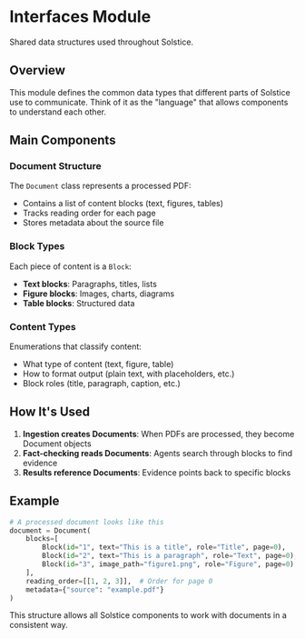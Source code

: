 # Interfaces Module

Shared data structures used throughout Solstice.

## Overview

This module defines the common data types that different parts of Solstice use to communicate. Think of it as the "language" that allows components to understand each other.

## Main Components

### Document Structure
The `Document` class represents a processed PDF:
- Contains a list of content blocks (text, figures, tables)
- Tracks reading order for each page
- Stores metadata about the source file

### Block Types
Each piece of content is a `Block`:
- **Text blocks**: Paragraphs, titles, lists
- **Figure blocks**: Images, charts, diagrams
- **Table blocks**: Structured data

### Content Types
Enumerations that classify content:
- What type of content (text, figure, table)
- How to format output (plain text, with placeholders, etc.)
- Block roles (title, paragraph, caption, etc.)

## How It's Used

1. **Ingestion creates Documents**: When PDFs are processed, they become Document objects
2. **Fact-checking reads Documents**: Agents search through blocks to find evidence
3. **Results reference Documents**: Evidence points back to specific blocks

## Example

```python
# A processed document looks like this
document = Document(
    blocks=[
        Block(id="1", text="This is a title", role="Title", page=0),
        Block(id="2", text="This is a paragraph", role="Text", page=0),
        Block(id="3", image_path="figure1.png", role="Figure", page=0)
    ],
    reading_order=[[1, 2, 3]],  # Order for page 0
    metadata={"source": "example.pdf"}
)
```

This structure allows all Solstice components to work with documents in a consistent way.